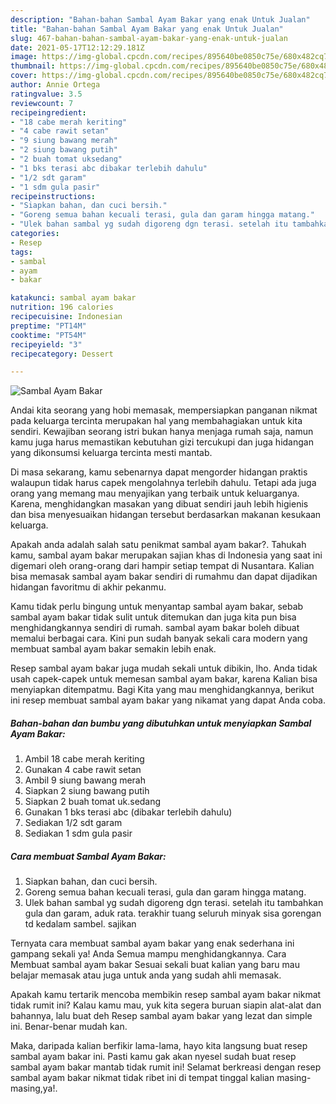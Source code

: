 ```yaml
---
description: "Bahan-bahan Sambal Ayam Bakar yang enak Untuk Jualan"
title: "Bahan-bahan Sambal Ayam Bakar yang enak Untuk Jualan"
slug: 467-bahan-bahan-sambal-ayam-bakar-yang-enak-untuk-jualan
date: 2021-05-17T12:12:29.181Z
image: https://img-global.cpcdn.com/recipes/895640be0850c75e/680x482cq70/sambal-ayam-bakar-foto-resep-utama.jpg
thumbnail: https://img-global.cpcdn.com/recipes/895640be0850c75e/680x482cq70/sambal-ayam-bakar-foto-resep-utama.jpg
cover: https://img-global.cpcdn.com/recipes/895640be0850c75e/680x482cq70/sambal-ayam-bakar-foto-resep-utama.jpg
author: Annie Ortega
ratingvalue: 3.5
reviewcount: 7
recipeingredient:
- "18 cabe merah keriting"
- "4 cabe rawit setan"
- "9 siung bawang merah"
- "2 siung bawang putih"
- "2 buah tomat uksedang"
- "1 bks terasi abc dibakar terlebih dahulu"
- "1/2 sdt garam"
- "1 sdm gula pasir"
recipeinstructions:
- "Siapkan bahan, dan cuci bersih."
- "Goreng semua bahan kecuali terasi, gula dan garam hingga matang."
- "Ulek bahan sambal yg sudah digoreng dgn terasi. setelah itu tambahkan gula dan garam, aduk rata. terakhir tuang seluruh minyak sisa gorengan td kedalam sambel. sajikan"
categories:
- Resep
tags:
- sambal
- ayam
- bakar

katakunci: sambal ayam bakar 
nutrition: 196 calories
recipecuisine: Indonesian
preptime: "PT14M"
cooktime: "PT54M"
recipeyield: "3"
recipecategory: Dessert

---
```



![Sambal Ayam Bakar](https://img-global.cpcdn.com/recipes/895640be0850c75e/680x482cq70/sambal-ayam-bakar-foto-resep-utama.jpg)

Andai kita seorang yang hobi memasak, mempersiapkan panganan nikmat pada keluarga tercinta merupakan hal yang membahagiakan untuk kita sendiri. Kewajiban seorang istri bukan hanya menjaga rumah saja, namun kamu juga harus memastikan kebutuhan gizi tercukupi dan juga hidangan yang dikonsumsi keluarga tercinta mesti mantab.

Di masa  sekarang, kamu sebenarnya dapat mengorder hidangan praktis walaupun tidak harus capek mengolahnya terlebih dahulu. Tetapi ada juga orang yang memang mau menyajikan yang terbaik untuk keluarganya. Karena, menghidangkan masakan yang dibuat sendiri jauh lebih higienis dan bisa menyesuaikan hidangan tersebut berdasarkan makanan kesukaan keluarga. 



Apakah anda adalah salah satu penikmat sambal ayam bakar?. Tahukah kamu, sambal ayam bakar merupakan sajian khas di Indonesia yang saat ini digemari oleh orang-orang dari hampir setiap tempat di Nusantara. Kalian bisa memasak sambal ayam bakar sendiri di rumahmu dan dapat dijadikan hidangan favoritmu di akhir pekanmu.

Kamu tidak perlu bingung untuk menyantap sambal ayam bakar, sebab sambal ayam bakar tidak sulit untuk ditemukan dan juga kita pun bisa menghidangkannya sendiri di rumah. sambal ayam bakar boleh dibuat memalui berbagai cara. Kini pun sudah banyak sekali cara modern yang membuat sambal ayam bakar semakin lebih enak.

Resep sambal ayam bakar juga mudah sekali untuk dibikin, lho. Anda tidak usah capek-capek untuk memesan sambal ayam bakar, karena Kalian bisa menyiapkan ditempatmu. Bagi Kita yang mau menghidangkannya, berikut ini resep membuat sambal ayam bakar yang nikamat yang dapat Anda coba.

<!--inarticleads1-->

##### Bahan-bahan dan bumbu yang dibutuhkan untuk menyiapkan Sambal Ayam Bakar:

1. Ambil 18 cabe merah keriting
1. Gunakan 4 cabe rawit setan
1. Ambil 9 siung bawang merah
1. Siapkan 2 siung bawang putih
1. Siapkan 2 buah tomat uk.sedang
1. Gunakan 1 bks terasi abc (dibakar terlebih dahulu)
1. Sediakan 1/2 sdt garam
1. Sediakan 1 sdm gula pasir




<!--inarticleads2-->

##### Cara membuat Sambal Ayam Bakar:

1. Siapkan bahan, dan cuci bersih.
1. Goreng semua bahan kecuali terasi, gula dan garam hingga matang.
1. Ulek bahan sambal yg sudah digoreng dgn terasi. setelah itu tambahkan gula dan garam, aduk rata. terakhir tuang seluruh minyak sisa gorengan td kedalam sambel. sajikan




Ternyata cara membuat sambal ayam bakar yang enak sederhana ini gampang sekali ya! Anda Semua mampu menghidangkannya. Cara Membuat sambal ayam bakar Sesuai sekali buat kalian yang baru mau belajar memasak atau juga untuk anda yang sudah ahli memasak.

Apakah kamu tertarik mencoba membikin resep sambal ayam bakar nikmat tidak rumit ini? Kalau kamu mau, yuk kita segera buruan siapin alat-alat dan bahannya, lalu buat deh Resep sambal ayam bakar yang lezat dan simple ini. Benar-benar mudah kan. 

Maka, daripada kalian berfikir lama-lama, hayo kita langsung buat resep sambal ayam bakar ini. Pasti kamu gak akan nyesel sudah buat resep sambal ayam bakar mantab tidak rumit ini! Selamat berkreasi dengan resep sambal ayam bakar nikmat tidak ribet ini di tempat tinggal kalian masing-masing,ya!.

